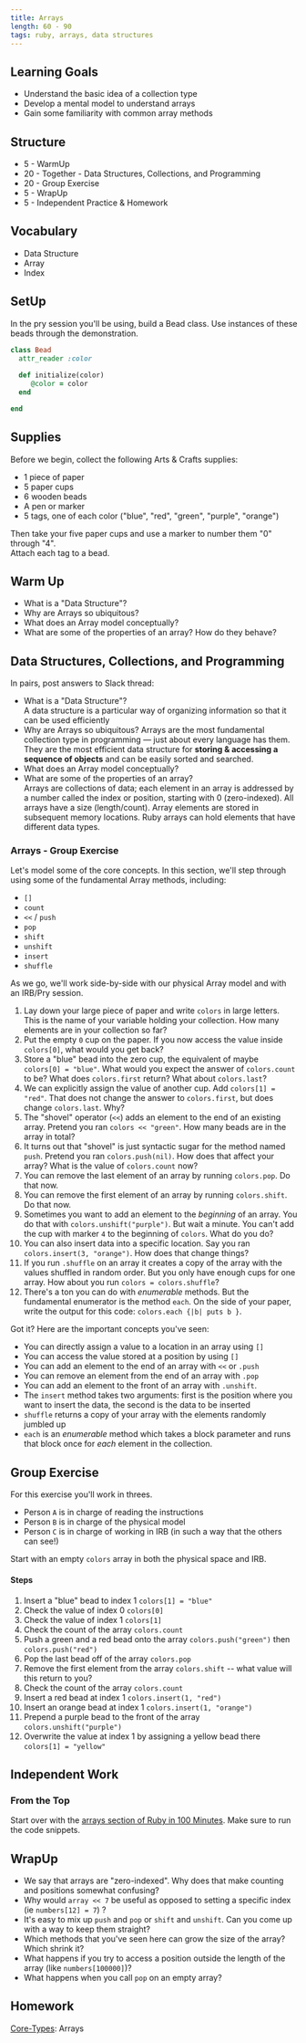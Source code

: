 ```yaml
---
title: Arrays
length: 60 - 90
tags: ruby, arrays, data structures
---
```


## Learning Goals

* Understand the basic idea of a collection type
* Develop a mental model to understand arrays
* Gain some familiarity with common array methods

## Structure

* 5 - WarmUp
* 20 - Together - Data Structures, Collections, and Programming
* 20 - Group Exercise
* 5 - WrapUp
* 5 - Independent Practice & Homework  

## Vocabulary  
* Data Structure 
* Array  
* Index 

## SetUp  
In the pry session you'll be using, build a Bead class. Use instances of these beads through the demonstration.

```ruby 
class Bead 
  attr_reader :color
  
  def initialize(color)
     @color = color
  end 

end 
```

## Supplies

Before we begin, collect the following Arts & Crafts supplies:

* 1 piece of paper
* 5 paper cups
* 6 wooden beads
* A pen or marker  
* 5 tags, one of each color ("blue", "red", "green", "purple", "orange")

Then take your five paper cups and use a marker to number them "0" through "4".  
Attach each tag to a bead.

## Warm Up
* What is a "Data Structure"?  
* Why are Arrays so ubiquitous?
* What does an Array model conceptually?  
* What are some of the properties of an array? How do they behave?  

## Data Structures, Collections, and Programming  
In pairs, post answers to Slack thread:
* What is a "Data Structure"?  
  A data structure is a particular way of organizing information so that it can be used efficiently
* Why are Arrays so ubiquitous?
  Arrays are the most fundamental collection type in programming — just about every language has them. They are the most efficient data structure for **storing & accessing a sequence of objects** and can be easily sorted and searched.
* What does an Array model conceptually?  
* What are some of the properties of an array?  
   Arrays are collections of data; each element in an array is addressed by a number called the index or position, starting with 0 (zero-indexed). All arrays have a size (length/count). Array elements are stored in subsequent memory locations. Ruby arrays can hold elements that have different data types. 

### Arrays - Group Exercise

Let's model some of the core concepts. In this section, we'll step through using some of the fundamental Array methods, including:

* `[]`
* `count`
* `<<` / `push`
* `pop`
* `shift`
* `unshift`
* `insert`
* `shuffle`

As we go, we'll work side-by-side with our physical Array model and with an IRB/Pry session.  
<!-- Have a student help by demonstrating interaction with manipulatives or on the board.  -->

1. Lay down your large piece of paper and write `colors` in large letters. This is the name of your variable holding your collection. How many elements are in your collection so far?
2. Put the empty `0` cup on the paper. If you now access the value inside `colors[0]`, what would you get back?
3. Store a "blue" bead into the zero cup, the equivalent of maybe `colors[0] = "blue"`. What would you expect the answer of `colors.count` to be? What does `colors.first` return? What about `colors.last`?
4. We can explicitly assign the value of another cup. Add `colors[1] = "red"`. That does not change the answer to `colors.first`, but does change `colors.last`. Why?
5. The "shovel" operator (`<<`) adds an element to the end of an existing array. Pretend you ran `colors << "green"`. How many beads are in the array in total?
6. It turns out that "shovel" is just syntactic sugar for the method named `push`. Pretend you ran `colors.push(nil)`. How does that affect your array? What is the value of `colors.count` now?  
9. You can remove the last element of an array by running `colors.pop`. Do that now.  
9. You can remove the first element of an array by running `colors.shift`. Do that now.
7. Sometimes you want to add an element to the *beginning* of an array. You do that with `colors.unshift("purple")`. But wait a minute. You can't add the cup with marker `4` to the beginning of `colors`. What do you do?
8. You can also insert data into a specific location. Say you ran `colors.insert(3, "orange")`. How does that change things?
9. If you run `.shuffle` on an array it creates a copy of the array with the values shuffled in random order. But you only have enough cups for one array. How about you run `colors = colors.shuffle`?
10. There's a ton you can do with *enumerable* methods. But the fundamental enumerator is the method `each`. On the side of your paper, write the output for this code: `colors.each {|b| puts b }`.

Got it? Here are the important concepts you've seen:

* You can directly assign a value to a location in an array using `[]`
* You can access the value stored at a position by using `[]`
* You can add an element to the end of an array with `<<` or `.push`
* You can remove an element from the end of an array with `.pop`
* You can add an element to the front of an array with `.unshift`.
* The `insert` method takes two arguments: first is the position where you want to insert the data, the second is the data to be inserted
* `shuffle` returns a copy of your array with the elements randomly jumbled up
* `each` is an *enumerable* method which takes a block parameter and runs that block once for *each* element in the collection.

## Group Exercise

For this exercise you'll work in threes.

* Person `A` is in charge of reading the instructions
* Person `B` is in charge of the physical model
* Person `C` is in charge of working in IRB (in such a way that the others can see!)

Start with an empty `colors` array in both the physical space and IRB.

#### Steps

1. Insert a "blue" bead to index 1 `colors[1] = "blue"`
2. Check the value of index 0 `colors[0]`
3. Check the value of index 1 `colors[1]`
4. Check the count of the array `colors.count`
5. Push a green and a red bead onto the array `colors.push("green")` then `colors.push("red")`
6. Pop the last bead off of the array `colors.pop`
7. Remove the first element from the array `colors.shift` -- what value will this return to you?
8. Check the count of the array `colors.count`
9. Insert a red bead at index 1 `colors.insert(1, "red")`
10. Insert an orange bead at index 1 `colors.insert(1, "orange")`  
11. Prepend a purple bead to the front of the array `colors.unshift("purple")`
12. Overwrite the value at index 1 by assigning a yellow bead there `colors[1] = "yellow"`

## Independent Work

### From the Top

Start over with the [arrays section of Ruby in 100 Minutes](http://tutorials.jumpstartlab.com/projects/ruby_in_100_minutes.html#7.-arrays). Make sure to run the code snippets.  


## WrapUp

* We say that arrays are "zero-indexed". Why does that make counting and positions somewhat confusing?
* Why would `array << 7` be useful as opposed to setting a specific index (ie `numbers[12] = 7`) ?
* It's easy to mix up `push` and `pop` or `shift` and `unshift`. Can you come up with a way to keep them straight?
* Which methods that you've seen here can grow the size of the array? Which
shrink it?
* What happens if you try to access a position outside the length of the array
(like `numbers[100000]`)?
* What happens when you call `pop` on an empty array?


## Homework  

[Core-Types](https://github.com/turingschool/ruby-exercises/tree/master/core-types): Arrays  



